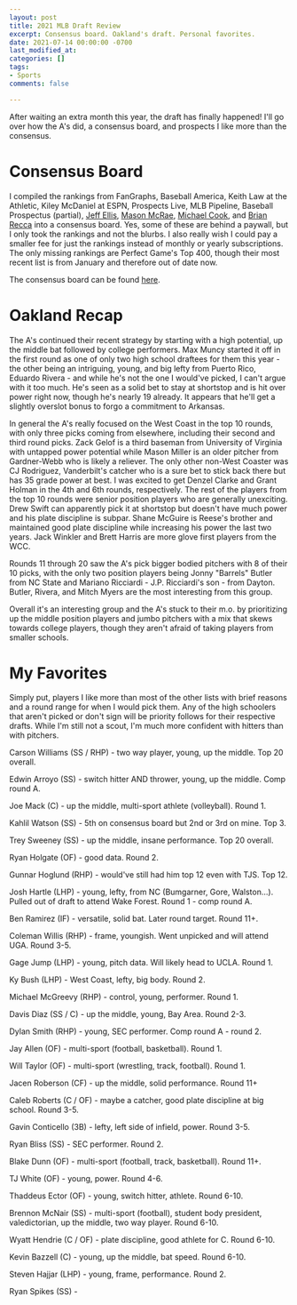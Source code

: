 ```yaml
---
layout: post
title: 2021 MLB Draft Review
excerpt: Consensus board. Oakland's draft. Personal favorites.
date: 2021-07-14 00:00:00 -0700
last_modified_at: 
categories: []
tags:
- Sports
comments: false

---
```

After waiting an extra month this year, the draft has finally happened! I'll go over how the A's did, a consensus board, and prospects I like more than the consensus.

# Consensus Board

I compiled the rankings from FanGraphs, Baseball America, Keith Law at the Athletic, Kiley McDaniel at ESPN, Prospects Live, MLB Pipeline, Baseball Prospectus (partial), [Jeff Ellis](https://mlbdraftnow.blogspot.com/2021/07/final-big-board-mlb-draft-2021.html), [Mason McRae](https://docs.google.com/spreadsheets/d/1MrXLOukRj_7ft2OALM8np4HemcIB9IyJ40yP4bfXXcY/edit#gid=641465746), [Michael Cook](https://mlbdrafthq.wordpress.com/2021/07/11/2021-mlb-draft-top-400-5-prospects/), and [Brian Recca](https://t.co/L12yHwXxnq?amp=1) into a consensus board. Yes, some of these are behind a paywall, but I only took the rankings and not the blurbs. I also really wish I could pay a smaller fee for just the rankings instead of monthly or yearly subscriptions. The only missing rankings are Perfect Game's Top 400, though their most recent list is from January and therefore out of date now.

The consensus board can be found [here](https://docs.google.com/spreadsheets/d/1AEH4jEIZ_ShZjjbiW8vWb12YjNxqNj5M3OuvEFt-sgA/edit#gid=724638619).

# Oakland Recap

The A's continued their recent strategy by starting with a high potential, up the middle bat followed by college performers. Max Muncy started it off in the first round as one of only two high school draftees for them this year - the other being an intriguing, young, and big lefty from Puerto Rico, Eduardo Rivera - and while he's not the one I would've picked, I can't argue with it too much. He's seen as a solid bet to stay at shortstop and is hit over power right now, though he's nearly 19 already. It appears that he'll get a slightly overslot bonus to forgo a commitment to Arkansas.

In general the A's really focused on the West Coast in the top 10 rounds, with only three picks coming from elsewhere, including their second and third round picks. Zack Gelof is a third baseman from University of Virginia with untapped power potential while Mason Miller is an older pitcher from Gardner-Webb who is likely a reliever. The only other non-West Coaster was CJ Rodriguez, Vanderbilt's catcher who is a sure bet to stick back there but has 35 grade power at best. I was excited to get Denzel Clarke and Grant Holman in the 4th and 6th rounds, respectively. The rest of the players from the top 10 rounds were senior position players who are generally unexciting. Drew Swift can apparently pick it at shortstop but doesn't have much power and his plate discipline is subpar. Shane McGuire is Reese's brother and maintained good plate discipline while increasing his power the last two years. Jack Winkler and Brett Harris are more glove first players from the WCC.

Rounds 11 through 20 saw the A's pick bigger bodied pitchers with 8 of their 10 picks, with the only two position players being Jonny "Barrels" Butler from NC State and Mariano Ricciardi - J.P. Ricciardi's son - from Dayton. Butler, Rivera, and Mitch Myers are the most interesting from this group.

Overall it's an interesting group and the A's stuck to their m.o. by prioritizing up the middle position players and jumbo pitchers with a mix that skews towards college players, though they aren't afraid of taking players from smaller schools.

# My Favorites

Simply put, players I like more than most of the other lists with brief reasons and a round range for when I would pick them. Any of the high schoolers that aren't picked or don't sign will be priority follows for their respective drafts. While I'm still not a scout, I'm much more confident with hitters than with pitchers.

Carson Williams (SS / RHP) - two way player, young, up the middle. Top 20 overall.

Edwin Arroyo (SS) - switch hitter AND thrower, young, up the middle. Comp round A.

Joe Mack (C) - up the middle, multi-sport athlete (volleyball). Round 1.

Kahlil Watson (SS) - 5th on consensus board but 2nd or 3rd on mine. Top 3.

Trey Sweeney (SS) - up the middle, insane performance. Top 20 overall.

Ryan Holgate (OF) - good data. Round 2.

Gunnar Hoglund (RHP) - would've still had him top 12 even with TJS. Top 12.

Josh Hartle (LHP) - young, lefty, from NC (Bumgarner, Gore, Walston...). Pulled out of draft to attend Wake Forest. Round 1 - comp round A.

Ben Ramirez (IF) - versatile, solid bat. Later round target. Round 11+.

Coleman Willis (RHP) - frame, youngish. Went unpicked and will attend UGA. Round 3-5.

Gage Jump (LHP) - young, pitch data. Will likely head to UCLA. Round 1.

Ky Bush (LHP) - West Coast, lefty, big body. Round 2.

Michael McGreevy (RHP) - control, young, performer. Round 1.

Davis Diaz (SS / C) - up the middle, young, Bay Area. Round 2-3.

Dylan Smith (RHP) - young, SEC performer. Comp round A - round 2.

Jay Allen (OF) - multi-sport (football, basketball). Round 1.

Will Taylor (OF) - multi-sport (wrestling, track, football). Round 1.

Jacen Roberson (CF) - up the middle, solid performance. Round 11+

Caleb Roberts (C / OF) - maybe a catcher, good plate discipline at big school. Round 3-5.

Gavin Conticello (3B) - lefty, left side of infield, power. Round 3-5.

Ryan Bliss (SS) - SEC performer. Round 2.

Blake Dunn (OF) - multi-sport (football, track, basketball). Round 11+.

TJ White (OF) - young, power. Round 4-6.

Thaddeus Ector (OF) - young, switch hitter, athlete. Round 6-10.

Brennon McNair (SS) - multi-sport (football), student body president, valedictorian, up the middle, two way player. Round 6-10.

Wyatt Hendrie (C / OF) - plate discipline, good athlete for C. Round 6-10.

Kevin Bazzell (C) - young, up the middle, bat speed. Round 6-10.

Steven Hajjar (LHP) - young, frame, performance. Round 2.

Ryan Spikes (SS) - 